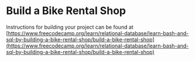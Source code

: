 # Build a Bike Rental Shop

Instructions for building your project can be found at [https://www.freecodecamp.org/learn/relational-database/learn-bash-and-sql-by-building-a-bike-rental-shop/build-a-bike-rental-shop](https://www.freecodecamp.org/learn/relational-database/learn-bash-and-sql-by-building-a-bike-rental-shop/build-a-bike-rental-shop)
